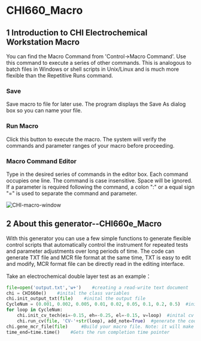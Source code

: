 # CHI660_Macro

## 1 Introduction to CHI Electrochemical Workstation Macro

You can find the Macro Command from 'Control->Macro Command'. Use this command to execute a series of other commands. This is analogous to  batch files in Windows or shell scripts in Unix/Linux and is much more flexible than the Repetitive Runs command.

### **Save**

Save macro to file for later use. The program displays the Save As dialog box so  you can name your file.

### **Run Macro**

Click this button to execute the macro. The system will verify the commands and  parameter ranges of your macro before proceeding.

### **Macro Command Editor**

Type in the desired series of commands in the editor box. Each command occupies  one line. The command is case insensitive. Space will be ignored. If a parameter  is required following the command, a colon ":" or a equal sign "=" is used to  separate the command and parameter. 

![CHI-macro-window](https://pic2.zhimg.com/v2-21baf99afe18cdac6c59cf977294a9ce_r.jpg?source=1940ef5c)

## 2 About this generator--CHI660e_Macro
With this generator you can use a few simple functions to generate flexible control scripts that automatically control the instrument for repeated tests and parameter adjustments over long periods of time. The code can generate TXT file and MCR file format at the same time, TXT is easy to edit and modify, MCR format file can be directly read in the editing interface.

Take an electrochemical double layer test as an example：

```python
file=open('output.txt','w+')    #creating a read-write text document
chi = CHI660e()    #inital the class variables
chi.init_output_txt(file)    #inital the output file
CycleNum = (0.001, 0.002, 0.005, 0.01, 0.02, 0.05, 0.1, 0.2, 0.5)  #inital scan rate list
for loop in CycleNum:
	chi.init_cv_tech(ei=-0.15, eh=-0.25, el=-0.15, v=loop)  #inital cv variables
	chi.run_cv(file, 'CV-'+str(loop), add_note=True)  #generate the code
chi.gene_mcr_file(file)     #Build your macro file. Note: it will make seek point to the end
time_end=time.time()    #Gets the run completion time pointer
```

